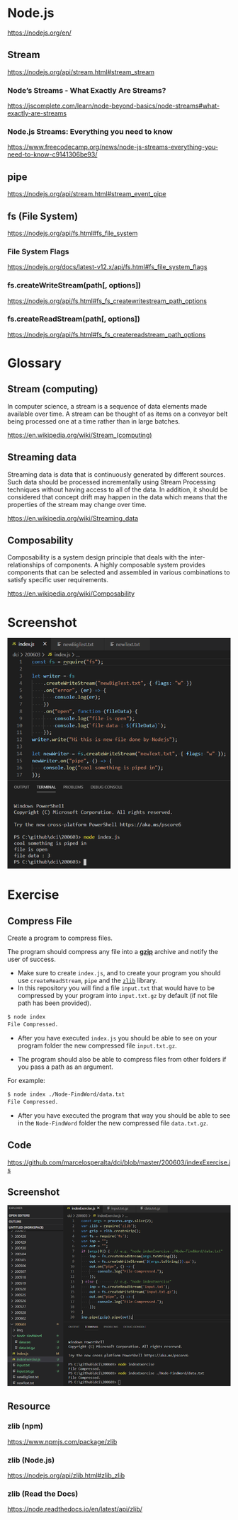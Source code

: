 # Node.js

https://nodejs.org/en/  

## Stream

https://nodejs.org/api/stream.html#stream_stream  

### Node’s Streams - What Exactly Are Streams?

https://jscomplete.com/learn/node-beyond-basics/node-streams#what-exactly-are-streams  

### Node.js Streams: Everything you need to know

https://www.freecodecamp.org/news/node-js-streams-everything-you-need-to-know-c9141306be93/

## pipe

https://nodejs.org/api/stream.html#stream_event_pipe  

## fs (File System)

https://nodejs.org/api/fs.html#fs_file_system  

### File System Flags

https://nodejs.org/docs/latest-v12.x/api/fs.html#fs_file_system_flags  

### fs.createWriteStream(path[, options])

https://nodejs.org/api/fs.html#fs_fs_createwritestream_path_options  

### fs.createReadStream(path[, options])

https://nodejs.org/api/fs.html#fs_fs_createreadstream_path_options  

# Glossary

## Stream (computing)

In computer science, a stream is a sequence of data elements made available over time. A stream can be thought of as items on a conveyor belt being processed one at a time rather than in large batches.  

https://en.wikipedia.org/wiki/Stream_(computing)

## Streaming data

Streaming data is data that is continuously generated by different sources. Such data should be processed incrementally using Stream Processing techniques without having access to all of the data. In addition, it should be considered that concept drift may happen in the data which means that the properties of the stream may change over time.  

https://en.wikipedia.org/wiki/Streaming_data

## Composability

Composability is a system design principle that deals with the inter-relationships of components. A highly composable system provides components that can be selected and assembled in various combinations to satisfy specific user requirements.  

https://en.wikipedia.org/wiki/Composability

# Screenshot

![screenshot](./img/screenshot.png)

# Exercise

## Compress File

Create a program to compress files.

The program should compress any file into a [**gzip**](https://www.gnu.org/software/gzip/) archive and notify the user of success.

- Make sure to create `index.js`, and to create your program you should use `createReadStream`, 
`pipe` and the [`zlib`](https://www.npmjs.com/package/zlib) library.
- In this repository you will find a file `input.txt` that would have to be compressed by your program
into `input.txt.gz` by default (if not file path has been provided).

```bash
$ node index
File Compressed.
```
- After you have executed `index.js` you should be able to see 
on your program folder the new compressed file `input.txt.gz`.

- The program should also be able to compress files 
from other folders if you pass a path as an argument. 

For example:

```bash
$ node index ./Node-FindWord/data.txt
File Compressed.
```
- After you have executed the program that way 
you should be able to see in the `Node-FindWord` folder the new compressed file `data.txt.gz`.

## Code

https://github.com/marcelosperalta/dci/blob/master/200603/indexExercise.js

## Screenshot

![screenshot](./img/screenshotExercise.png)

## Resource

### zlib (npm)

https://www.npmjs.com/package/zlib

### zlib (Node.js)

https://nodejs.org/api/zlib.html#zlib_zlib

### zlib (Read the Docs)

https://node.readthedocs.io/en/latest/api/zlib/
